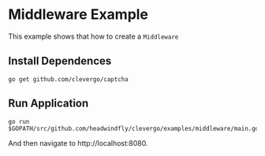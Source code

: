 # Middleware Example
This example shows that how to create a `Middleware`

## Install Dependences
```
go get github.com/clevergo/captcha
```

## Run Application
```
go run $GOPATH/src/github.com/headwindfly/clevergo/examples/middleware/main.go
```

And then navigate to http://localhost:8080.